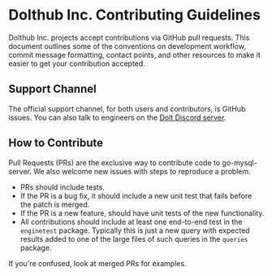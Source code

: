 # Dolthub Inc. Contributing Guidelines

Dolthub Inc. projects accept contributions via GitHub pull requests.
This document outlines some of the conventions on development
workflow, commit message formatting, contact points, and other
resources to make it easier to get your contribution accepted.

## Support Channel

The official support channel, for both users and contributors, is
GitHub issues. You can also talk to engineers on the [Dolt Discord
server](https://discord.com/invite/RFwfYpu).

## How to Contribute

Pull Requests (PRs) are the exclusive way to contribute code to
go-mysql-server. We also welcome new issues with steps to reproduce a
problem.

- PRs should include tests.
- If the PR is a bug fix, it should include a new unit test that fails
  before the patch is merged.
- If the PR is a new feature, should have unit tests of the new
  functionality.
- All contributions should include at least one end-to-end test in the
  `enginetest` package. Typically this is just a new query with
  expected results added to one of the large files of such queries in
  the `queries` package.
  
If you're confused, look at merged PRs for examples.
